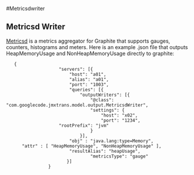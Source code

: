 #Metricsdwriter

## Metricsd Writer

[Metricsd](https://github.com/mojodna/metricsd) is a metrics aggregator for Graphite that supports gauges, counters, histograms and meters.
Here is an example .json file that outputs HeapMemoryUsage and NonHeapMemoryUsage directly to graphite:

```
   {
                    "servers": [{
                        "host": "a01",
                        "alias": "a01",
                        "port": "1003",					
                        "queries": [{
                            "outputWriters": [{
                                "@class": "com.googlecode.jmxtrans.model.output.MetricsdWriter",
                                "settings": {
                                    "host": "x02",
                                    "port": "1234",
				    "rootPrefix": "jvm"
                                }
                            }],
                		"obj" : "java.lang:type=Memory",
      "attr" : [ "HeapMemoryUsage", "NonHeapMemoryUsage" ],
                		"resultAlias": "heapUsage",
                                "metricsType": "gauge"
                       }]
                }
```
